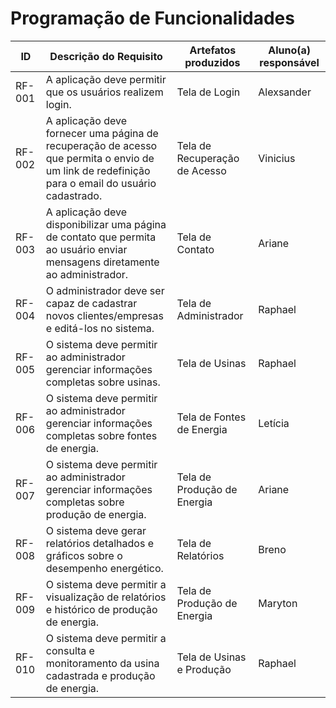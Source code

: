 # Programação de Funcionalidades


|ID    | Descrição do Requisito  | Artefatos produzidos | Aluno(a) responsável |
|------|-----------------------------------------|----|----|
|RF-001| A aplicação deve permitir que os usuários realizem login.| Tela de Login  | Alexsander |
|RF-002| A aplicação deve fornecer uma página de recuperação de acesso que permita o envio de um link de redefinição para o email do usuário cadastrado.     | Tela de Recuperação de Acesso | Vinicius |
|RF-003| A aplicação deve disponibilizar uma página de contato que permita ao usuário enviar mensagens diretamente ao administrador. | Tela de Contato | Ariane  |
|RF-004| O administrador deve ser capaz de cadastrar novos clientes/empresas e editá-los no sistema.| Tela de Administrador | Raphael  |
|RF-005| O sistema deve permitir ao administrador gerenciar informações completas sobre usinas.| Tela de Usinas| Raphael  |
|RF-006| O sistema deve permitir ao administrador gerenciar informações completas sobre fontes de energia.| Tela  de Fontes de Energia | Letícia  |
|RF-007| O sistema deve permitir ao administrador gerenciar informações completas sobre produção de energia.|Tela  de Produção de Energia | Ariane |
|RF-008| O sistema deve gerar relatórios detalhados e gráficos sobre o desempenho energético. | Tela  de Relatórios | Breno  |
|RF-009| O sistema deve permitir a visualização de relatórios e histórico de produção de energia. | Tela  de Produção de Energia | Maryton |
|RF-010| O sistema deve permitir a consulta e monitoramento da usina cadastrada e produção de energia. | Tela de Usinas e Produção | Raphael |


<!-- # Instruções de acesso

Não deixe de informar o link onde a aplicação estiver disponível para acesso (por exemplo: https://adota-pet.herokuapp.com/src/index.html).

Se houver usuário de teste, o login e a senha também deverão ser informados aqui (por exemplo: usuário - admin / senha - admin).

O link e o usuário/senha descritos acima são apenas exemplos de como tais informações deverão ser apresentadas.

> **Links Úteis**:
>
> - [Trabalhando com HTML5 Local Storage e JSON](https://www.devmedia.com.br/trabalhando-com-html5-local-storage-e-json/29045)
> - [JSON Tutorial](https://www.w3resource.com/JSON)
> - [JSON Data Set Sample](https://opensource.adobe.com/Spry/samples/data_region/JSONDataSetSample.html)
> - [JSON - Introduction (W3Schools)](https://www.w3schools.com/js/js_json_intro.asp)
> - [JSON Tutorial (TutorialsPoint)](https://www.tutorialspoint.com/json/index.htm) -->
